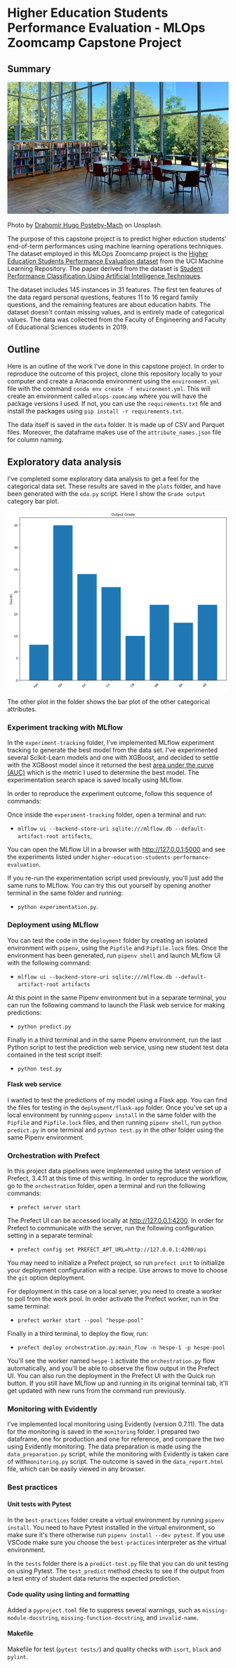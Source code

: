 # Higher Education Students Performance Evaluation - MLOps Zoomcamp Capstone Project

## Summary

![](reading-room.jpg "reading-room.jpg")

Photo by [Drahomír Hugo Posteby-Mach](https://unsplash.com/photos/three-round-white-wooden-tables-n4y3eiQSIoc "https://unsplash.com/photos/three-round-white-wooden-tables-n4y3eiQSIoc") on Unsplash.

The purpose of this capstone project is to predict higher eduction students' end-of-term performances using machine learning operations techniques. The dataset employed in this MLOps Zoomcamp project is the [Higher Education Students Performance Evaluation dataset](https://archive.ics.uci.edu/dataset/856/higher+education+students+performance+evaluation "https://archive.ics.uci.edu/dataset/856/higher+education+students+performance+evaluation") from the UCI Machine Learning Repository. The paper derived from the dataset is [Student Performance Classification Using Artificial Intelligence Techniques](https://www.semanticscholar.org/paper/d2540a82aea0f5acef91c8b4f92295ff8f312404 "https://www.semanticscholar.org/paper/d2540a82aea0f5acef91c8b4f92295ff8f312404").

The dataset includes 145 instances in 31 features. The first ten features of the data regard personal questions, features 11 to 16 regard family questions, and the remaining features are about education habits. The dataset doesn't contain missing values, and is entirely made of categorical values. The data was collected from the Faculty of Engineering and Faculty of Educational Sciences students in 2019. 


## Outline

Here is an outline of the work I've done in this capstone project. In order to reproduce the outcome of this project, clone this repository locally to your computer and create a Anaconda environment using the `environment.yml` file with the command `conda env create -f environment.yml`. This will create an environment called `mlops-zoomcamp` where you will have the package versions I used. If not, you can use the `requirements.txt` file and install the packages using `pip install -r requirements.txt`.

The data itself is saved in the `data` folder. It is made up of CSV and Parquet files. Moreover, the dataframe makes use of the `attribute_names.json` file for column naming.

## Exploratory data analysis

I've completed some exploratory data analysis to get a feel for the categorical data set. These results are saved in the `plots` folder, and have been generated with the `eda.py` script. Here I show the `Grade output` category bar plot.

![](plots/grade_barplot.png "plots/grade_barplot.png")

The other plot in the folder shows the bar plot of the other categorical attributes.

### Experiment tracking with MLflow

In the `experiment-tracking` folder, I've implemented MLflow experiment tracking to generate the best model from the data set. I've experimented several Scikit-Learn models and one with XGBoost, and decided to settle with the XGBoost model since it returned the best [area under the curve (AUC)](https://en.wikipedia.org/wiki/Receiver_operating_characteristic#Area_under_the_curve "https://en.wikipedia.org/wiki/Receiver_operating_characteristic#Area_under_the_curve") which is the metric I used to determine the best model. The experimentation search space is saved locally using MLflow.

In order to reproduce the experiment outcome, follow this sequence of commands:

Once inside the `experiment-tracking` folder, open a terminal and run:
* `mlflow ui --backend-store-uri sqlite:///mlflow.db --default-artifact-root artifacts`,

You can open the MLflow UI in a browser with http://127.0.0.1:5000 and see the experiments listed under `higher-education-students-performance-evaluation`.

If you re-run the experimentation script used previously, you'll just add the same runs to MLflow. You can try this out yourself by opening another terminal in the same folder and running:
* `python experimentation.py`.

### Deployment using MLflow

You can test the code in the `deployment` folder by creating an isolated environment with `pipenv`, using the `Pipfile` and `Pipfile.lock` files. Once the environment has been generated, run `pipenv shell` and launch MLflow UI with the following command:
* `mlflow ui --backend-store-uri sqlite:///mlflow.db --default-artifact-root artifacts`

At this point in the same Pipenv environment but in a separate terminal, you can run the following command to launch the Flask web service for making predictions:
* `python predict.py`

Finally in a third terminal and in the same Pipenv environment, run the last Python script to test the prediction web service, using new student test data contained in the test script itself:
* `python test.py`

#### Flask web service

I wanted to test the predictions of my model using a Flask app. You can find the files for testing in the `deployment/flask-app` folder. Once you've set up a local environment by running `pipenv install` in the same folder with the `Pipfile` and `Pipfile.lock` files, and then running `pipenv shell`, run `python predict.py` in one terminal and `python test.py` in the other folder using the same Pipenv environment.

<!-- **NOTICE (2025-08-04)** Still on my to-do list: Package MLflow and the prediction Flask app in a Docker container using `docker-compose` and then just test it with the Python test script. -->

### Orchestration with Prefect

In this project data pipelines were implemented using the latest version of Prefect, 3.4.11 at this time of this writing. In order to reproduce the workflow, go to the `orchestration` folder, open a terminal and run the following commands:
* `prefect server start`

The Prefect UI can be accessed locally at http://127.0.0.1:4200. In order for Prefect to communicate with the server, run the following configuration setting in a separate terminal:
* `prefect config set PREFECT_APT_URL=http://127.0.0.1:4200/api`

You may need to initialize a Prefect project, so run `prefect init` to initialize your deployment configuration with a recipe. Use arrows to move to choose the `git` option deployment.

For deployment in this case on a local server, you need to create a worker to poll from the work pool. In order activate the Prefect worker, run in the same terminal:
* `prefect worker start --pool "hespe-pool"`

Finally in a third terminal, to deploy the flow, run:
* `prefect deploy orchestration.py:main_flow -n hespe-1 -p hespe-pool`

 You'll see the worker named `hespe-1` activate the `orchestration.py` flow automatically, and you'll be able to observe the flow output in the Prefect UI. You can also run the deployment in the Prefect UI with the Quick run button. If you still have MLflow up and running in its original terminal tab, it'll get updated with new runs from the command run previously.


### Monitoring with Evidently

I've implemented local monitoring using Evidently (version 0.7.11). The data for the monitoring is saved in the `monitoring` folder. I prepared two dataframe, one for production and one for reference, and compare the two using Evidently monitoring. The data preparation is made using the `data_preparation.py` script, while the monitoring with Evidently is taken care of with`monitoring.py` script. The outcome is saved in the `data_report.html` file, which can be easily viewed in any browser.

<!-- **NOTICE (2025-08-04)** Still on my to-do list: Evidently dashboards. -->

### Best practices

#### Unit tests with Pytest

In the `best-practices` folder create a virtual environment by running `pipenv install`. You need to have Pytest installed in the virtual environment, so make sure it's there otherwise run `pipenv install --dev pytest`. If you use VSCode make sure you choose the `best-practices` interpreter as the virtual environment.

In the `tests` folder there is a `predict-test.py` file that you can do unit testing on using Pytest. The `test_predict` method checks to see if the output from a test entry of student data returns the expected prediction.

#### Code quality using linting and formatting

Added a `pyproject.toml` file to suppress several warnings, such as `missing-module-docstring`, `missing-function-docstring`, and `invalid-name`.

#### Makefile

Makefile for test (`pytest tests/`) and quality checks with `isort`, `black` and `pylint`.
